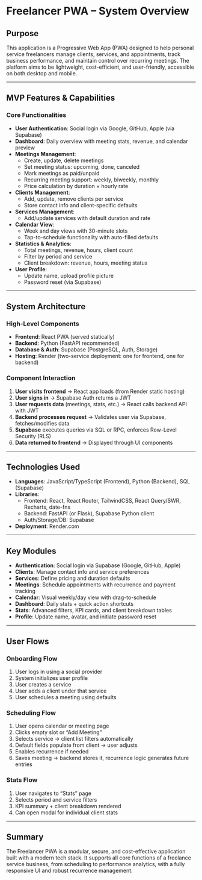 # Freelancer PWA – System Overview

## Purpose
This application is a Progressive Web App (PWA) designed to help personal service freelancers manage clients, services, and appointments, track business performance, and maintain control over recurring meetings. The platform aims to be lightweight, cost-efficient, and user-friendly, accessible on both desktop and mobile.

---

## MVP Features & Capabilities

### Core Functionalities
- **User Authentication**: Social login via Google, GitHub, Apple (via Supabase)
- **Dashboard**: Daily overview with meeting stats, revenue, and calendar preview
- **Meetings Management**:
  - Create, update, delete meetings
  - Set meeting status: upcoming, done, canceled
  - Mark meetings as paid/unpaid
  - Recurring meeting support: weekly, biweekly, monthly
  - Price calculation by duration × hourly rate
- **Clients Management**:
  - Add, update, remove clients per service
  - Store contact info and client-specific defaults
- **Services Management**:
  - Add/update services with default duration and rate
- **Calendar View**:
  - Week and day views with 30-minute slots
  - Tap-to-schedule functionality with auto-filled defaults
- **Statistics & Analytics**:
  - Total meetings, revenue, hours, client count
  - Filter by period and service
  - Client breakdown: revenue, hours, meeting status
- **User Profile**:
  - Update name, upload profile picture
  - Password reset (via Supabase)

---

## System Architecture

### High-Level Components
- **Frontend**: React PWA (served statically)
- **Backend**: Python (FastAPI recommended)
- **Database & Auth**: Supabase (PostgreSQL, Auth, Storage)
- **Hosting**: Render (two-service deployment: one for frontend, one for backend)

### Component Interaction
1. **User visits frontend** → React app loads (from Render static hosting)
2. **User signs in** → Supabase Auth returns a JWT
3. **User requests data** (meetings, stats, etc.) → React calls backend API with JWT
4. **Backend processes request** → Validates user via Supabase, fetches/modifies data
5. **Supabase** executes queries via SQL or RPC, enforces Row-Level Security (RLS)
6. **Data returned to frontend** → Displayed through UI components

---

## Technologies Used
- **Languages**: JavaScript/TypeScript (Frontend), Python (Backend), SQL (Supabase)
- **Libraries**:
  - Frontend: React, React Router, TailwindCSS, React Query/SWR, Recharts, date-fns
  - Backend: FastAPI (or Flask), Supabase Python client
  - Auth/Storage/DB: Supabase
- **Deployment**: Render.com

---

## Key Modules
- **Authentication**: Social login via Supabase (Google, GitHub, Apple)
- **Clients**: Manage contact info and service preferences
- **Services**: Define pricing and duration defaults
- **Meetings**: Schedule appointments with recurrence and payment tracking
- **Calendar**: Visual weekly/day view with drag-to-schedule
- **Dashboard**: Daily stats + quick action shortcuts
- **Stats**: Advanced filters, KPI cards, and client breakdown tables
- **Profile**: Update name, avatar, and initiate password reset

---

## User Flows

### Onboarding Flow
1. User logs in using a social provider
2. System initializes user profile
3. User creates a service
4. User adds a client under that service
5. User schedules a meeting using defaults

### Scheduling Flow
1. User opens calendar or meeting page
2. Clicks empty slot or “Add Meeting”
3. Selects service → client list filters automatically
4. Default fields populate from client → user adjusts
5. Enables recurrence if needed
6. Saves meeting → backend stores it, recurrence logic generates future entries

### Stats Flow
1. User navigates to “Stats” page
2. Selects period and service filters
3. KPI summary + client breakdown rendered
4. Can open modal for individual client stats

---

## Summary
The Freelancer PWA is a modular, secure, and cost-effective application built with a modern tech stack. It supports all core functions of a freelance service business, from scheduling to performance analytics, with a fully responsive UI and robust recurrence management.

